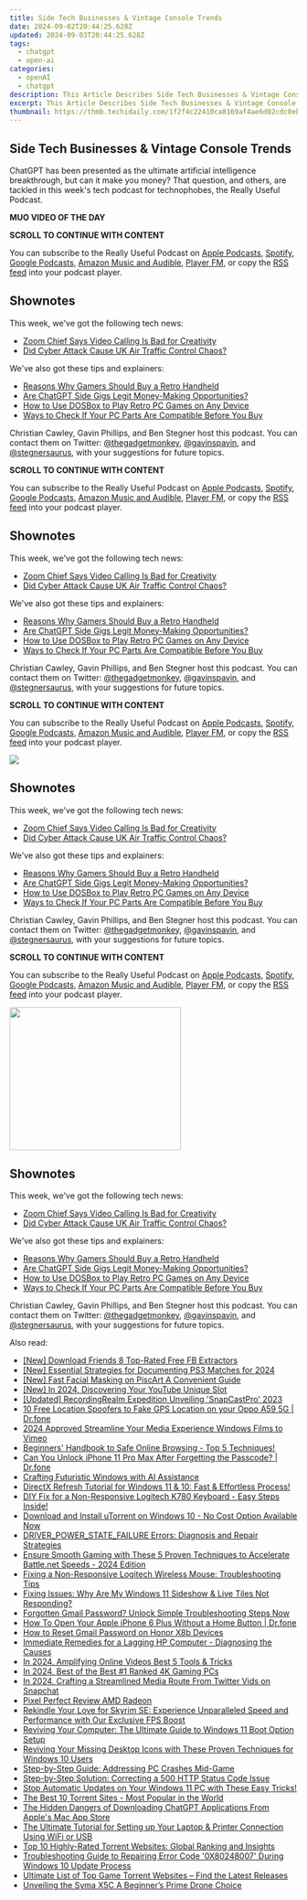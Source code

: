 ```yaml
---
title: Side Tech Businesses & Vintage Console Trends
date: 2024-09-02T20:44:25.628Z
updated: 2024-09-03T20:44:25.628Z
tags:
  - chatgpt
  - open-ai
categories:
  - openAI
  - chatgpt
description: This Article Describes Side Tech Businesses & Vintage Console Trends
excerpt: This Article Describes Side Tech Businesses & Vintage Console Trends
thumbnail: https://thmb.techidaily.com/1f2f4c22410ca8169af4ae6d02cdc0eba714608bc6ab4df470b116ebdad1c1fb.jpg
---
```


## Side Tech Businesses & Vintage Console Trends

 ChatGPT has been presented as the ultimate artificial intelligence breakthrough, but can it make you money? That question, and others, are tackled in this week's tech podcast for technophobes, the Really Useful Podcast.

**MUO VIDEO OF THE DAY**

**SCROLL TO CONTINUE WITH CONTENT**

 You can subscribe to the Really Useful Podcast on [Apple Podcasts](https://podcasts.apple.com/gb/podcast/the-really-useful-podcast/id1437847131?mt=2), [Spotify](https://open.spotify.com/show/283gDxLd6OTNEpRq6tN7ha), [Google Podcasts](https://www.google.com/podcasts?feed=aHR0cHM6Ly9hbmNob3IuZm0vcy8zMWJlNDcwL3BvZGNhc3QvcnNz), [Amazon Music and Audible](https://music.amazon.co.uk/podcasts/20ab73d4-5da2-46c7-a17f-dc6eb39bdb48/The-Really-Useful-Podcast), [Player FM](https://player.fm/series/the-really-useful-podcast-2491856), or copy the [RSS feed](https://feeds.transistor.fm/the-really-useful-podcast) into your podcast player.

## Shownotes

 This week, we've got the following tech news:

* [Zoom Chief Says Video Calling Is Bad for Creativity](https://www.msn.com/en-us/money/companies/video-calling-is-bad-for-creativity-says-zoom-chief/ar-AA1fIP69)
* [Did Cyber Attack Cause UK Air Traffic Control Chaos?](https://www.msn.com/en-gb/news/other/government-can-t-rule-out-cyber-attack-caused-air-traffic-chaos/ar-AA1fTpa8)

 We've also got these tips and explainers:

* [Reasons Why Gamers Should Buy a Retro Handheld](https://www.makeuseof.com/gamers-should-buy-a-retro-handheld-reasons-why/)
* [Are ChatGPT Side Gigs Legit Money-Making Opportunities?](https://www.makeuseof.com/chatgpt-side-gigs-are-they-legit/)
* [How to Use DOSBox to Play Retro PC Games on Any Device](https://www.makeuseof.com/tag/play-retro-games-dosbox/)
* [Ways to Check If Your PC Parts Are Compatible Before You Buy](https://www.makeuseof.com/ways-check-pc-parts-compatible-before-buy/)

 Christian Cawley, Gavin Phillips, and Ben Stegner host this podcast. You can contact them on Twitter: [@thegadgetmonkey](https://twitter.com/thegadgetmonkey), [@gavinspavin](https://twitter.com/gavinspavin), and [@stegnersaurus](https://twitter.com/stegnersaurus), with your suggestions for future topics.

**SCROLL TO CONTINUE WITH CONTENT**

 You can subscribe to the Really Useful Podcast on [Apple Podcasts](https://podcasts.apple.com/gb/podcast/the-really-useful-podcast/id1437847131?mt=2), [Spotify](https://open.spotify.com/show/283gDxLd6OTNEpRq6tN7ha), [Google Podcasts](https://www.google.com/podcasts?feed=aHR0cHM6Ly9hbmNob3IuZm0vcy8zMWJlNDcwL3BvZGNhc3QvcnNz), [Amazon Music and Audible](https://music.amazon.co.uk/podcasts/20ab73d4-5da2-46c7-a17f-dc6eb39bdb48/The-Really-Useful-Podcast), [Player FM](https://player.fm/series/the-really-useful-podcast-2491856), or copy the [RSS feed](https://feeds.transistor.fm/the-really-useful-podcast) into your podcast player.

## Shownotes

 This week, we've got the following tech news:

* [Zoom Chief Says Video Calling Is Bad for Creativity](https://www.msn.com/en-us/money/companies/video-calling-is-bad-for-creativity-says-zoom-chief/ar-AA1fIP69)
* [Did Cyber Attack Cause UK Air Traffic Control Chaos?](https://www.msn.com/en-gb/news/other/government-can-t-rule-out-cyber-attack-caused-air-traffic-chaos/ar-AA1fTpa8)

 We've also got these tips and explainers:

* [Reasons Why Gamers Should Buy a Retro Handheld](https://www.makeuseof.com/gamers-should-buy-a-retro-handheld-reasons-why/)
* [Are ChatGPT Side Gigs Legit Money-Making Opportunities?](https://www.makeuseof.com/chatgpt-side-gigs-are-they-legit/)
* [How to Use DOSBox to Play Retro PC Games on Any Device](https://www.makeuseof.com/tag/play-retro-games-dosbox/)
* [Ways to Check If Your PC Parts Are Compatible Before You Buy](https://www.makeuseof.com/ways-check-pc-parts-compatible-before-buy/)

 Christian Cawley, Gavin Phillips, and Ben Stegner host this podcast. You can contact them on Twitter: [@thegadgetmonkey](https://twitter.com/thegadgetmonkey), [@gavinspavin](https://twitter.com/gavinspavin), and [@stegnersaurus](https://twitter.com/stegnersaurus), with your suggestions for future topics.

**SCROLL TO CONTINUE WITH CONTENT**

 You can subscribe to the Really Useful Podcast on [Apple Podcasts](https://podcasts.apple.com/gb/podcast/the-really-useful-podcast/id1437847131?mt=2), [Spotify](https://open.spotify.com/show/283gDxLd6OTNEpRq6tN7ha), [Google Podcasts](https://www.google.com/podcasts?feed=aHR0cHM6Ly9hbmNob3IuZm0vcy8zMWJlNDcwL3BvZGNhc3QvcnNz), [Amazon Music and Audible](https://music.amazon.co.uk/podcasts/20ab73d4-5da2-46c7-a17f-dc6eb39bdb48/The-Really-Useful-Podcast), [Player FM](https://player.fm/series/the-really-useful-podcast-2491856), or copy the [RSS feed](https://feeds.transistor.fm/the-really-useful-podcast) into your podcast player.

<!-- affiliate ads begin -->
<a href="https://shop.mondly.com/affiliate.php?ACCOUNT=ATISTUDI&AFFILIATE=108875&PATH=https%3A%2F%2Fwww.mondly.com%3FAFFILIATE%3D108875%26RESOURCE%3D%2BBusiness%2B970x90%2B"><img src="https://secure.avangate.com/images/merchant/69c418c33ec2e1a4267fa9bb77fa1428/business-970x90.gif" border="0"></a>
<!-- affiliate ads end -->
## Shownotes

 This week, we've got the following tech news:

* [Zoom Chief Says Video Calling Is Bad for Creativity](https://www.msn.com/en-us/money/companies/video-calling-is-bad-for-creativity-says-zoom-chief/ar-AA1fIP69)
* [Did Cyber Attack Cause UK Air Traffic Control Chaos?](https://www.msn.com/en-gb/news/other/government-can-t-rule-out-cyber-attack-caused-air-traffic-chaos/ar-AA1fTpa8)

 We've also got these tips and explainers:

* [Reasons Why Gamers Should Buy a Retro Handheld](https://www.makeuseof.com/gamers-should-buy-a-retro-handheld-reasons-why/)
* [Are ChatGPT Side Gigs Legit Money-Making Opportunities?](https://www.makeuseof.com/chatgpt-side-gigs-are-they-legit/)
* [How to Use DOSBox to Play Retro PC Games on Any Device](https://www.makeuseof.com/tag/play-retro-games-dosbox/)
* [Ways to Check If Your PC Parts Are Compatible Before You Buy](https://www.makeuseof.com/ways-check-pc-parts-compatible-before-buy/)

 Christian Cawley, Gavin Phillips, and Ben Stegner host this podcast. You can contact them on Twitter: [@thegadgetmonkey](https://twitter.com/thegadgetmonkey), [@gavinspavin](https://twitter.com/gavinspavin), and [@stegnersaurus](https://twitter.com/stegnersaurus), with your suggestions for future topics.

**SCROLL TO CONTINUE WITH CONTENT**

 You can subscribe to the Really Useful Podcast on [Apple Podcasts](https://podcasts.apple.com/gb/podcast/the-really-useful-podcast/id1437847131?mt=2), [Spotify](https://open.spotify.com/show/283gDxLd6OTNEpRq6tN7ha), [Google Podcasts](https://www.google.com/podcasts?feed=aHR0cHM6Ly9hbmNob3IuZm0vcy8zMWJlNDcwL3BvZGNhc3QvcnNz), [Amazon Music and Audible](https://music.amazon.co.uk/podcasts/20ab73d4-5da2-46c7-a17f-dc6eb39bdb48/The-Really-Useful-Podcast), [Player FM](https://player.fm/series/the-really-useful-podcast-2491856), or copy the [RSS feed](https://feeds.transistor.fm/the-really-useful-podcast) into your podcast player.

<!-- affiliate ads begin -->
<a href="https://caperobbin.sjv.io/c/5597632/2006123/18460" target="_top" id="2006123"><img src="//a.impactradius-go.com/display-ad/18460-2006123" border="0" alt="" width="300" height="250"/></a><img height="0" width="0" src="https://imp.pxf.io/i/5597632/2006123/18460" style="position:absolute;visibility:hidden;" border="0" />
<!-- affiliate ads end -->
## Shownotes

 This week, we've got the following tech news:

* [Zoom Chief Says Video Calling Is Bad for Creativity](https://www.msn.com/en-us/money/companies/video-calling-is-bad-for-creativity-says-zoom-chief/ar-AA1fIP69)
* [Did Cyber Attack Cause UK Air Traffic Control Chaos?](https://www.msn.com/en-gb/news/other/government-can-t-rule-out-cyber-attack-caused-air-traffic-chaos/ar-AA1fTpa8)

 We've also got these tips and explainers:

* [Reasons Why Gamers Should Buy a Retro Handheld](https://www.makeuseof.com/gamers-should-buy-a-retro-handheld-reasons-why/)
* [Are ChatGPT Side Gigs Legit Money-Making Opportunities?](https://www.makeuseof.com/chatgpt-side-gigs-are-they-legit/)
* [How to Use DOSBox to Play Retro PC Games on Any Device](https://www.makeuseof.com/tag/play-retro-games-dosbox/)
* [Ways to Check If Your PC Parts Are Compatible Before You Buy](https://www.makeuseof.com/ways-check-pc-parts-compatible-before-buy/)

 Christian Cawley, Gavin Phillips, and Ben Stegner host this podcast. You can contact them on Twitter: [@thegadgetmonkey](https://twitter.com/thegadgetmonkey), [@gavinspavin](https://twitter.com/gavinspavin), and [@stegnersaurus](https://twitter.com/stegnersaurus), with your suggestions for future topics.


<ins class="adsbygoogle"
     style="display:block"
     data-ad-format="autorelaxed"
     data-ad-client="ca-pub-7571918770474297"
     data-ad-slot="1223367746"></ins>



<ins class="adsbygoogle"
     style="display:block"
     data-ad-client="ca-pub-7571918770474297"
     data-ad-slot="8358498916"
     data-ad-format="auto"
     data-full-width-responsive="true"></ins>

<span class="atpl-alsoreadstyle">Also read:</span>
<div><ul>
<li><a href="https://facebook-video-content.techidaily.com/new-download-friends-8-top-rated-free-fb-extractors/"><u>[New] Download Friends  8 Top-Rated Free FB Extractors</u></a></li>
<li><a href="https://on-screen-recording.techidaily.com/new-essential-strategies-for-documenting-ps3-matches-for-2024/"><u>[New] Essential Strategies for Documenting PS3 Matches for 2024</u></a></li>
<li><a href="https://some-techniques.techidaily.com/new-fast-facial-masking-on-piscart-a-convenient-guide/"><u>[New] Fast Facial Masking on PiscArt  A Convenient Guide</u></a></li>
<li><a href="https://facebook-record-videos.techidaily.com/new-in-2024-discovering-your-youtube-unique-slot/"><u>[New] In 2024, Discovering Your YouTube Unique Slot</u></a></li>
<li><a href="https://screen-capture.techidaily.com/updated-recordingrealm-expedition-unveiling-snapcastpro-2023/"><u>[Updated] RecordingRealm Expedition  Unveiling 'SnapCastPro' 2023</u></a></li>
<li><a href="https://android-location.techidaily.com/10-free-location-spoofers-to-fake-gps-location-on-your-oppo-a59-5g-drfone-by-drfone-virtual/"><u>10 Free Location Spoofers to Fake GPS Location on your Oppo A59 5G | Dr.fone</u></a></li>
<li><a href="https://vimeo-videos.techidaily.com/2024-approved-streamline-your-media-experience-windows-films-to-vimeo/"><u>2024 Approved  Streamline Your Media Experience  Windows Films to Vimeo</u></a></li>
<li><a href="https://tech-savvy.techidaily.com/beginners-handbook-to-safe-online-browsing-top-5-techniques/"><u>Beginners' Handbook to Safe Online Browsing - Top 5 Techniques!</u></a></li>
<li><a href="https://iphone-unlock.techidaily.com/can-you-unlock-iphone-11-pro-max-after-forgetting-the-passcode-drfone-by-drfone-ios/"><u>Can You Unlock iPhone 11 Pro Max After Forgetting the Passcode? | Dr.fone</u></a></li>
<li><a href="https://win11-tips.techidaily.com/crafting-futuristic-windows-with-ai-assistance/"><u>Crafting Futuristic Windows with AI Assistance</u></a></li>
<li><a href="https://tech-savvy.techidaily.com/directx-refresh-tutorial-for-windows-11-and-10-fast-and-effortless-process/"><u>DirectX Refresh Tutorial for Windows 11 & 10: Fast & Effortless Process!</u></a></li>
<li><a href="https://tech-savvy.techidaily.com/1723808049600-diy-fix-for-a-non-responsive-logitech-k780-keyboard-easy-steps-inside/"><u>DIY Fix for a Non-Responsive Logitech K780 Keyboard - Easy Steps Inside!</u></a></li>
<li><a href="https://tech-savvy.techidaily.com/1723808209012-download-and-install-utorrent-on-windows-10-no-cost-option-available-now/"><u>Download and Install uTorrent on Windows 10 - No Cost Option Available Now</u></a></li>
<li><a href="https://tech-savvy.techidaily.com/driverpowerstatefailure-errors-diagnosis-and-repair-strategies/"><u>DRIVER_POWER_STATE_FAILURE Errors: Diagnosis and Repair Strategies</u></a></li>
<li><a href="https://tech-savvy.techidaily.com/ensure-smooth-gaming-with-these-5-proven-techniques-to-accelerate-battlenet-speeds-2024-edition/"><u>Ensure Smooth Gaming with These 5 Proven Techniques to Accelerate Battle.net Speeds - 2024 Edition</u></a></li>
<li><a href="https://tech-savvy.techidaily.com/fixing-a-non-responsive-logitech-wireless-mouse-troubleshooting-tips/"><u>Fixing a Non-Responsive Logitech Wireless Mouse: Troubleshooting Tips</u></a></li>
<li><a href="https://tech-savvy.techidaily.com/fixing-issues-why-are-my-windows-11-sideshow-and-live-tiles-not-responding/"><u>Fixing Issues: Why Are My Windows 11 Sideshow & Live Tiles Not Responding?</u></a></li>
<li><a href="https://tech-savvy.techidaily.com/1723807899581-forgotten-gmail-password-unlock-simple-troubleshooting-steps-now/"><u>Forgotten Gmail Password? Unlock Simple Troubleshooting Steps Now</u></a></li>
<li><a href="https://iphone-unlock.techidaily.com/how-to-open-your-apple-iphone-6-plus-without-a-home-button-drfone-by-drfone-ios/"><u>How To Open Your Apple iPhone 6 Plus Without a Home Button | Dr.fone</u></a></li>
<li><a href="https://unlock-android.techidaily.com/how-to-reset-gmail-password-on-honor-x8b-devices-by-drfone-android/"><u>How to Reset Gmail Password on Honor X8b Devices</u></a></li>
<li><a href="https://tech-savvy.techidaily.com/1723808115871-immediate-remedies-for-a-lagging-hp-computer-diagnosing-the-causes/"><u>Immediate Remedies for a Lagging HP Computer - Diagnosing the Causes</u></a></li>
<li><a href="https://extra-lessons.techidaily.com/in-2024-amplifying-online-videos-best-5-tools-and-tricks/"><u>In 2024, Amplifying Online Videos  Best 5 Tools & Tricks</u></a></li>
<li><a href="https://fox-glue.techidaily.com/in-2024-best-of-the-best-1-ranked-4k-gaming-pcs/"><u>In 2024, Best of the Best  #1 Ranked 4K Gaming PCs</u></a></li>
<li><a href="https://twitter-videos.techidaily.com/in-2024-crafting-a-streamlined-media-route-from-twitter-vids-on-snapchat/"><u>In 2024, Crafting a Streamlined Media Route From Twitter Vids on Snapchat</u></a></li>
<li><a href="https://on-screen-recording.techidaily.com/pixel-perfect-review-amd-radeon/"><u>Pixel Perfect Review  AMD Radeon</u></a></li>
<li><a href="https://tech-savvy.techidaily.com/1723808100788-rekindle-your-love-for-skyrim-se-experience-unparalleled-speed-and-performance-with-our-exclusive-fps-boost/"><u>Rekindle Your Love for Skyrim SE: Experience Unparalleled Speed and Performance with Our Exclusive FPS Boost</u></a></li>
<li><a href="https://tech-savvy.techidaily.com/reviving-your-computer-the-ultimate-guide-to-windows-11-boot-option-setup/"><u>Reviving Your Computer: The Ultimate Guide to Windows 11 Boot Option Setup</u></a></li>
<li><a href="https://tech-savvy.techidaily.com/reviving-your-missing-desktop-icons-with-these-proven-techniques-for-windows-10-users/"><u>Reviving Your Missing Desktop Icons with These Proven Techniques for Windows 10 Users</u></a></li>
<li><a href="https://tech-savvy.techidaily.com/step-by-step-guide-addressing-pc-crashes-mid-game/"><u>Step-by-Step Guide: Addressing PC Crashes Mid-Game</u></a></li>
<li><a href="https://techtrends.techidaily.com/step-by-step-solution-correcting-a-500-http-status-code-issue/"><u>Step-by-Step Solution: Correcting a 500 HTTP Status Code Issue</u></a></li>
<li><a href="https://tech-savvy.techidaily.com/1723808153754-stop-automatic-updates-on-your-windows-11-pc-with-these-easy-tricks/"><u>Stop Automatic Updates on Your Windows 11 PC with These Easy Tricks!</u></a></li>
<li><a href="https://tech-savvy.techidaily.com/the-best-10-torrent-sites-most-popular-in-the-world/"><u>The Best 10 Torrent Sites - Most Popular in the World</u></a></li>
<li><a href="https://tech-revival.techidaily.com/the-hidden-dangers-of-downloading-chatgpt-applications-from-apples-mac-app-store/"><u>The Hidden Dangers of Downloading ChatGPT Applications From Apple's Mac App Store</u></a></li>
<li><a href="https://tech-savvy.techidaily.com/the-ultimate-tutorial-for-setting-up-your-laptop-and-printer-connection-using-wifi-or-usb/"><u>The Ultimate Tutorial for Setting up Your Laptop & Printer Connection Using WiFi or USB</u></a></li>
<li><a href="https://tech-savvy.techidaily.com/top-10-highly-rated-torrent-websites-global-ranking-and-insights/"><u>Top 10 Highly-Rated Torrent Websites: Global Ranking and Insights</u></a></li>
<li><a href="https://tech-savvy.techidaily.com/troubleshooting-guide-to-repairing-error-code-0x80248007-during-windows-10-update-process/"><u>Troubleshooting Guide to Repairing Error Code '0X80248007' During Windows 10 Update Process</u></a></li>
<li><a href="https://tech-savvy.techidaily.com/1723808354860-ultimate-list-of-top-game-torrent-websites-find-the-latest-releases/"><u>Ultimate List of Top Game Torrent Websites – Find the Latest Releases</u></a></li>
<li><a href="https://extra-information.techidaily.com/unveiling-the-syma-x5c-a-beginners-prime-drone-choice/"><u>Unveiling the Syma X5C  A Beginner’s Prime Drone Choice</u></a></li>
</ul></div>
